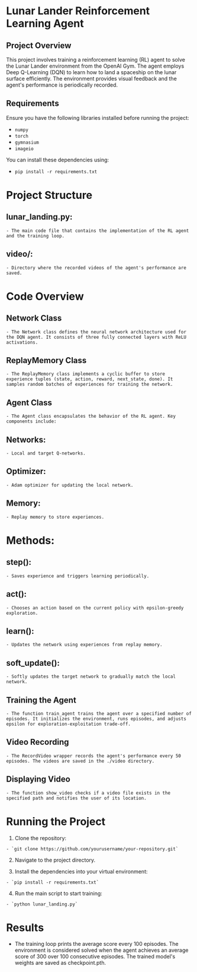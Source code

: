 # Lunar Lander Reinforcement Learning Agent

## Project Overview
This project involves training a reinforcement learning (RL) agent to solve the Lunar Lander environment from the OpenAI Gym.
The agent employs Deep Q-Learning (DQN) to learn how to land a spaceship on the lunar surface efficiently.
The environment provides visual feedback and the agent's performance is periodically recorded.

## Requirements
Ensure you have the following libraries installed before running the project:
- `numpy`
- `torch`
- `gymnasium`
- `imageio`

You can install these dependencies using:
- `pip install -r requirements.txt`

# Project Structure

  ## lunar_landing.py: 
    - The main code file that contains the implementation of the RL agent and the training loop.
  
  ## video/:
    - Directory where the recorded videos of the agent's performance are saved.
  
# Code Overview

  ## Network Class
    - The Network class defines the neural network architecture used for the DQN agent. It consists of three fully connected layers with ReLU activations.
  
  ## ReplayMemory Class
    - The ReplayMemory class implements a cyclic buffer to store experience tuples (state, action, reward, next_state, done). It samples random batches of experiences for training the network.
  
  ## Agent Class
    - The Agent class encapsulates the behavior of the RL agent. Key components include:
  
  ## Networks:
    - Local and target Q-networks.
  
  ## Optimizer: 
    - Adam optimizer for updating the local network.
  
  ## Memory: 
    - Replay memory to store experiences.

# Methods:

  ## step():
    - Saves experience and triggers learning periodically.
  
  ## act():
    - Chooses an action based on the current policy with epsilon-greedy exploration.
  
  ## learn(): 
    - Updates the network using experiences from replay memory.
  
  ## soft_update():
    - Softly updates the target network to gradually match the local network.
  
  ## Training the Agent
    - The function train_agent trains the agent over a specified number of episodes. It initializes the environment, runs episodes, and adjusts epsilon for exploration-exploitation trade-off.
  
  ## Video Recording
    - The RecordVideo wrapper records the agent's performance every 50 episodes. The videos are saved in the ./video directory.
  
  ## Displaying Video
    - The function show_video checks if a video file exists in the specified path and notifies the user of its location.

# Running the Project

  1. Clone the repository:
  
    - `git clone https://github.com/yourusername/your-repository.git`
  
  2. Navigate to the project directory.
  
  3. Install the dependencies into your virtual environment:
  
    - `pip install -r requirements.txt`
    
  4. Run the main script to start training:
  
    - `python lunar_landing.py`

# Results
  - The training loop prints the average score every 100 episodes. The environment is considered solved when the agent achieves an average score of 300 over 100 consecutive episodes. The trained model's weights are saved as checkpoint.pth.
